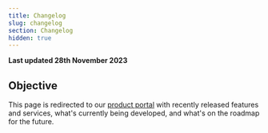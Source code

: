```yaml
---
title: Changelog
slug: changelog
section: Changelog
hidden: true
---
```


**Last updated 28th November 2023**


## Objective  

This page is redirected to our [product portal](https://next.platform.sh/) with recently released features and services, what's currently being developed, and what's on the roadmap for the future.
